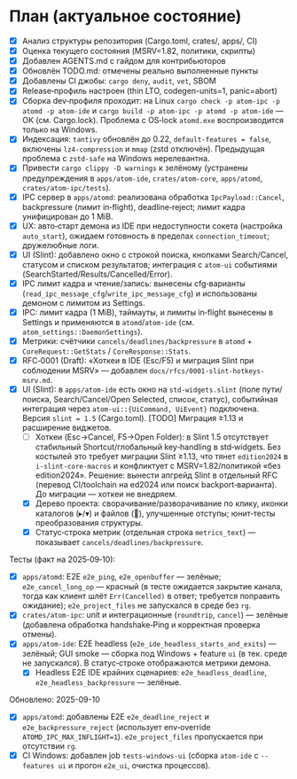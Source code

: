 # План (актуальное состояние)

<!-- Обновление статуса: синхронизировано с фактическим состоянием на 2025-09-10 -->

- [x] Анализ структуры репозитория (Cargo.toml, crates/, apps/, CI)
- [x] Оценка текущего состояния (MSRV=1.82, политики, скрипты)
- [x] Добавлен AGENTS.md с гайдом для контрибьюторов
- [x] Обновлён TODO.md: отмечены реально выполненные пункты
- [x] Добавлены CI джобы: `cargo deny`, `audit`, `vet`, SBOM
- [x] Release‑профиль настроен (thin LTO, codegen-units=1, panic=abort)
- [x] Сборка dev‑профиля проходит: на Linux `cargo check -p atom-ipc -p atomd -p atom-ide` и `cargo build -p atom-ipc -p atomd -p atom-ide` — ОК (см. Cargo.lock). Проблема с OS‑lock `atomd.exe` воспроизводится только на Windows.
- [x] Индексация: `tantivy` обновлён до 0.22, `default-features = false`, включены `lz4-compression` и `mmap` (zstd отключён). Предыдущая проблема с `zstd-safe` на Windows нерелевантна.
- [x] Привести `cargo clippy -D warnings` к зелёному (устранены предупреждения в `apps/atom-ide`, `crates/atom-core`, `apps/atomd`, `crates/atom-ipc/tests`).
- [x] IPC сервер в `apps/atomd`: реализована обработка `IpcPayload::Cancel`, backpressure (лимит in‑flight), deadline‑reject; лимит кадра унифицирован до 1 MiB.
- [x] UX: авто‑старт демона из IDE при недоступности сокета (настройка `auto_start`), ожидаем готовность в пределах `connection_timeout`; дружелюбные логи.
- [x] UI (Slint): добавлено окно с строкой поиска, кнопками Search/Cancel, статусом и списком результатов; интеграция с `atom-ui` событиями (SearchStarted/Results/Cancelled/Error).
- [x] IPC лимит кадра и чтение/запись: вынесены cfg‑варианты (`read_ipc_message_cfg`/`write_ipc_message_cfg`) и использованы демоном с лимитом из Settings.
- [x] IPC: лимит кадра (1 MiB), таймауты, и лимиты in‑flight вынесены в Settings и применяются в `atomd`/`atom-ide` (см. `atom_settings::DaemonSettings`).
- [x] Метрики: счётчики `cancels/deadlines/backpressure` в `atomd` + `CoreRequest::GetStats` / `CoreResponse::Stats`.
 - [x] RFC‑0001 (Draft): «Хоткеи в IDE (Esc/F5) и миграция Slint при соблюдении MSRV» — добавлен `docs/rfcs/0001-slint-hotkeys-msrv.md`.
- [x] UI (Slint): в `apps/atom-ide` есть окно на `std-widgets.slint` (поле пути/поиска, Search/Cancel/Open Selected, список, статус), событийная интеграция через `atom-ui::{UiCommand, UiEvent}` подключена. Версия `slint = 1.5` (Cargo.toml). [TODO] Миграция ≥1.13 и расширение виджетов.
  - [ ] Хоткеи (Esc→Cancel, F5→Open Folder): в Slint 1.5 отсутствует стабильный Shortcut/глобальный key‑handling в std‑widgets. Без костылей это требует миграции Slint ≥1.13, что тянет `edition2024` в `i-slint-core-macros` и конфликтует с MSRV=1.82/политикой «без edition2024». Решение: вынести апгрейд Slint в отдельный RFC (перевод CI/toolchain на ed2024 или поиск backport‑варианта). До миграции — хоткеи не внедряем.
  - [x] Дерево проекта: сворачивание/разворачивание по клику, иконки каталогов (▸/▾) и файлов (📄), улучшенные отступы; юнит‑тесты преобразования структуры.
  - [x] Статус‑строка метрик (отдельная строка `metrics_text`) — показывает `cancels/deadlines/backpressure`.

Тесты (факт на 2025‑09‑10):
- [x] `apps/atomd`: E2E `e2e_ping`, `e2e_openbuffer` — зелёные; `e2e_cancel_long_op` — красный (в тесте ожидается закрытие канала, тогда как клиент шлёт `Err(Cancelled)` в ответ; требуется поправить ожидание); `e2e_project_files` не запускался в среде без `rg`.
- [x] `crates/atom-ipc`: unit и интеграционные (`roundtrip`, `cancel`) — зелёные (добавлена обработка handshake‑Ping и корректная проверка отмены).
- [x] `apps/atom-ide`: E2E headless (`e2e_ide_headless_starts_and_exits`) — зелёный; GUI smoke — сборка под Windows + feature `ui` (в тек. среде не запускался). В статус‑строке отображаются метрики демона.
  - [x] Headless E2E IDE крайних сценариев: `e2e_headless_deadline`, `e2e_headless_backpressure` — зелёные.

Обновлено: 2025-09-10
- [x] `apps/atomd`: добавлены E2E `e2e_deadline_reject` и `e2e_backpressure_reject` (использует env‑override `ATOMD_IPC_MAX_INFLIGHT=1`). `e2e_project_files` пропускается при отсутствии `rg`.
- [x] CI Windows: добавлен job `tests-windows-ui` (сборка `atom-ide` с `--features ui` и прогон `e2e_ui`, очистка процессов).
